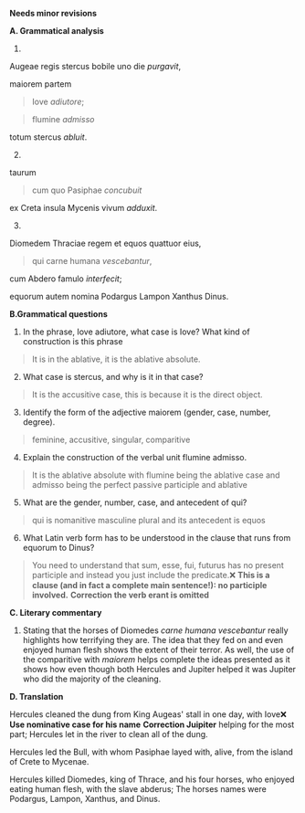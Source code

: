 **Needs minor revisions**

**A. Grammatical analysis**

1.

Augeae regis stercus bobile uno die *purgavit*, 

maiorem partem 

>Iove *adiutore*;

>flumine *admisso* 

totum stercus *abluit*.

2.

taurum 

>cum quo Pasiphae *concubuit* 

ex Creta insula Mycenis vivum *adduxit*.

3.

Diomedem Thraciae regem et equos quattuor eius,

>qui carne humana *vescebantur*, 

cum Abdero famulo *interfecit*; 

equorum autem nomina Podargus Lampon Xanthus Dinus.


**B.Grammatical questions**

1. In the phrase, Iove adiutore, what case is Iove? What kind of construction is this phrase
> It is in the ablative, it is the ablative absolute. 

2. What case is stercus, and why is it in that case?
> It is the accusitive case, this is because it is the direct object.

3. Identify the form of the adjective maiorem (gender, case, number, degree).
> feminine, accusitive, singular, comparitive

4. Explain the construction of the verbal unit flumine admisso.
>  It is the ablative absolute with flumine being the ablative case and admisso being the perfect passive participle and ablative   

5. What are the gender, number, case, and antecedent of qui?
> qui is nomanitive masculine plural and its antecedent is equos

6. What Latin verb form has to be understood in the clause that runs from equorum to Dinus?
> You need to understand that sum, esse, fui, futurus has no present participle and instead you just include the predicate.❌ **This is a clause (and in fact a complete main sentence!): no participle involved.**
> **Correction the verb erant is omitted**


**C. Literary commentary**

1. Stating that the horses of Diomedes *carne humana vescebantur* really highlights how terrifying they are. The idea that they fed on and even enjoyed human flesh shows the extent of their terror. As well, the use of the comparitive with *maiorem* helps complete the ideas presented as it shows how even though both Hercules and Jupiter helped it was Jupiter who did the majority of the cleaning. 


**D. Translation**

Hercules cleaned the dung from King Augeas' stall in one day, with Iove❌ **Use nominative case for his name** **Correction Juipiter** helping for the most part; Hercules let in the river to clean all of the dung.

Hercules led the Bull, with whom Pasiphae layed with, alive, from the island of Crete to Mycenae.

Hercules killed Diomedes, king of Thrace, and his four horses, who enjoyed eating human flesh, with the slave abderus; The horses names were Podargus, Lampon, Xanthus, and Dinus.
